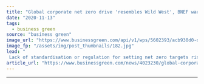 ```yaml
---
title: "Global corporate net zero drive 'resembles Wild West', BNEF warns"
date: "2020-11-13"
tags: 
  - business green
source: "business green"
image_url: "https://www.businessgreen.com/api/v1/wps/5602393/acb930d0-d776-400b-9b46-54798522adca/6/amazon-climate-pledge-arena-2-185x114.jpg"
image_fp: "/assets/img/post_thumbnails/182.jpg"
lead: "
 Lack of standardisation or regulation for setting net zero targets risks undermining credibility and legitimacy of corporate climate action, influential analyst firm warns ..."
article_url: "https://www.businessgreen.com/news/4023230/global-corporate-net-zero-drive-resembles-wild-west-bnef-warns"
---
```


---
